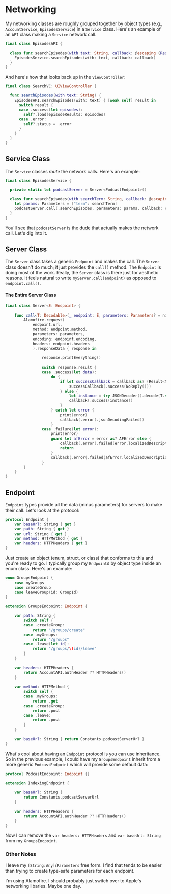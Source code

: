 # Networking

My networking classes are roughly grouped together by object types (e.g., `AccountService`, `EpisodesService`) in a `Service` class. Here's an example of an `API` class making a `Service` network call.

```swift
final class EpisodesAPI {

  class func searchEpisodes(with text: String, callback: @escaping (Result<[Episode], NetworkError>) -> ()) {
    EpisodesService.searchEpisodes(with: text, callback: callback)
  }
}
```

And here's how that looks back up in the `ViewController`:

```swift
final class SearchVC: UIViewController {

  func searchEpisodes(with text: String) {
    EpisodesAPI.searchEpisodes(with: text) { [weak self] result in
      switch result {
      case .success(let episodes):
        self?.load(episodeResults: episodes)
      case .error:
        self?.status = .error
      }
    }	
  }
}

```

## Service Class
The `Service` classes *route* the network calls. Here's an example:

```swift
final class EpisodesService {

  private static let podcastServer = Server<PodcastEndpoint>()

  class func searchEpisodes(with searchTerm: String, callback: @escaping (Result<[Episode], NetworkError>) -> ()) {
    let params: Parameters = ["term": searchTerm]
    podcastServer.call(.searchEpisodes, parameters: params, callback: callback)
  }
}
```

You'll see that `podcastServer` is the dude that actually makes the network call. Let's dig into it.

## Server Class
The `Server` class takes a generic `Endpoint` and makes the call. The `Server` class doesn't do much; it just provides the `call()` method. The `Endpoint` is doing most of the work. Really, the `Server` class is there just for aesthetic reasons. It feels natural to write `myServer.call(endpoint)` as opposed to `endpoint.call()`.

#### The Entire Server Class
```swift
final class Server<E: Endpoint> {
    
    func call<T: Decodable>(_ endpoint: E, parameters: Parameters? = nil, callback: @escaping (Result<T, NetworkError>) -> ()) {
        Alamofire.request(
            endpoint.url,
            method: endpoint.method,
            parameters: parameters,
            encoding: endpoint.encoding,
            headers: endpoint.headers
            ).responseData { response in
                
                response.printEverything()
                
                switch response.result {
                case .success(let data):
                    do {
                        if let successCallback = callback as? (Result<NoReply, NetworkResult>) -> () {
                            successCallback(.success(NoReply()))
                        } else {
                            let instance = try JSONDecoder().decode(T.self, from: data)
                            callback(.success(instance))
                        }
                    } catch let error {
                        print(error)
                        callback(.error(.jsonDecodingFailed))
                    }
                case .failure(let error):
                    print(error)
                    guard let afError = error as? AFError else {
                        callback(.error(.failed(error.localizedDescription)))
                        return
                    }
                    callback(.error(.failed(afError.localizedDescription)))
                }
        }
    }
}
```

## Endpoint
`Endpoint` types provide all the data (minus parameters) for servers to make their call. Let's look at the protocol:

```swift
protocol Endpoint {
    var baseUrl: String { get }
    var path: String { get }
    var url: String { get }
    var method: HTTPMethod { get }
    var headers: HTTPHeaders { get }
}
```

Just create an object (enum, struct, or class) that conforms to this and you're ready to go. I typically group my `Endpoint`s by object type inside an enum class. Here's an example:

```swift
enum GroupsEndpoint {
    case myGroups
    case createGroup
    case leaveGroup(id: GroupId)
}

extension GroupsEndpoint: Endpoint {
    
    var path: String {
        switch self {
        case .createGroup:
            return "/groups/create"
        case .myGroups:
            return "/groups"
        case .leave(let id):
            return "/groups/\(id)/leave"
        }
    }
    
    var headers: HTTPHeaders {
        return AccountAPI.authHeader ?? HTTPHeaders()
    }
    
    var method: HTTPMethod {
        switch self {
        case .myGroups:
            return .get
        case .createGroup:
            return .post
        case .leave:
            return .post
        }
    }
    
    var baseUrl: String { return Constants.podcastServerUrl }
}
```

What's cool about having an `Endpoint` protocol is you can use inheritance. So in the previous example, I could have my `GroupsEndpoint` inherit from a more generic `PodcastEndpoint` which will provide some default data:

```swift
protocol PodcastEndpoint: Endpoint {}

extension IndexingEndpoint {
    
    var baseUrl: String {
        return Constants.podcastServerUrl
    }
    
    var headers: HTTPHeaders {
        return AccountAPI.authHeader ?? HTTPHeaders()
    }
}
```

Now I can remove the `var headers: HTTPHeaders` and `var baseUrl: String` from my `GroupsEndpoint`.

### Other Notes
I leave my `[String:Any]`/`Parameters` free form. I find that tends to be easier than trying to create type-safe parameters for each endpoint.

I'm using Alamofire. I should probably just switch over to Apple's networking libaries. Maybe one day.






